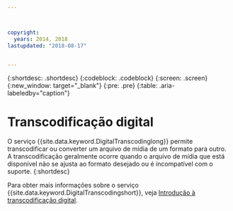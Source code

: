 ```yaml
---



copyright:
  years: 2014, 2018
lastupdated: "2018-08-17"


---
```


{:shortdesc: .shortdesc}
{:codeblock: .codeblock}
{:screen: .screen}
{:new_window: target="_blank"}
{:pre: .pre}
{:table: .aria-labeledby="caption"}


# Transcodificação digital

O serviço {{site.data.keyword.DigitalTranscodinglong}} permite transcodificar ou converter
um arquivo de mídia de um formato para outro. A transcodificação geralmente ocorre quando o arquivo de mídia que está disponível não se ajusta ao formato desejado ou é incompatível com o suporte.
{:shortdesc}

Para obter mais informações sobre o serviço {{site.data.keyword.DigitalTranscodingshort}}, veja [Introdução à transcodificação digital](/docs/infrastructure/digital-transcoding/tc_index.html).

